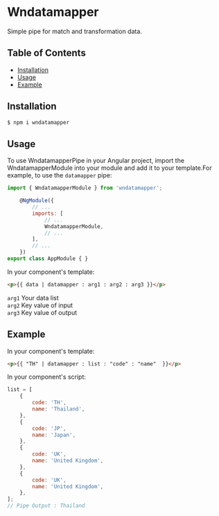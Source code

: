 # Wndatamapper

Simple pipe for match and transformation data.

## Table of Contents

- [Installation](#installation)
- [Usage](#usage)
- [Example](#example)

## Installation

```bash
$ npm i wndatamapper
```

## Usage
To use WndatamapperPipe in your Angular project, import the WndatamapperModule into your module and add it to your template.For example, to use the `datamapper` pipe:

```javascript
import { WndatamapperModule } from 'wndatamapper';

    @NgModule({
        // ...
        imports: [
            // ...
            WndatamapperModule,
            // ...
        ],
        // ...
    })
export class AppModule { }
```

In your component's template:

```html
<p>{{ data | datamapper : arg1 : arg2 : arg3 }}</p>
```
`arg1`
Your data list<br>
`arg2`
Key value of input<br>
`arg3`
Key value of output<br>

## Example

In your component's template:

```html
<p>{{ "TH" | datamapper : list : "code" : "name"  }}</p>
```
In your component's script:

```javascript
list = [
    {
        code: 'TH',
        name: 'Thailand',
    },
    {
        code: 'JP',
        name: 'Japan',
    },
    {
        code: 'UK',
        name: 'United Kingdom',
    },
    {
        code: 'UK',
        name: 'United Kingdom',
    },
];
// Pipe Output : Thailand
```
